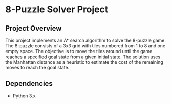 # 8-Puzzle Solver Project

## Project Overview

This project implements an A* search algorithm to solve the 8-puzzle game. The 8-puzzle consists of a 3x3 grid with tiles numbered from 1 to 8 and one empty space. The objective is to move the tiles around until the game reaches a specified goal state from a given initial state. The solution uses the Manhattan distance as a heuristic to estimate the cost of the remaining moves to reach the goal state.

## Dependencies

- Python 3.x
